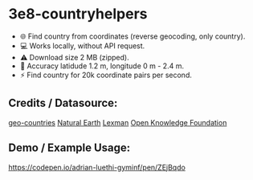 # 3e8-countryhelpers

- 🌐 Find country from coordinates (reverse geocoding, only country).
- 💻 Works locally, without API request.
- ⚠ Download size 2 MB (zipped).
- 🔎 Accuracy latidude 1.2 m, longitude 0 m - 2.4 m.
- ⚡ Find country for 20k coordinate pairs per second.

## Credits / Datasource:
[geo-countries](https://github.com/datasets/geo-countries)
[Natural Earth](http://www.naturalearthdata.com/)
[Lexman](http://github.com/lexman)
[Open Knowledge Foundation](http://okfn.org/)

## Demo / Example Usage:
https://codepen.io/adrian-luethi-gyminf/pen/ZEjBqdo